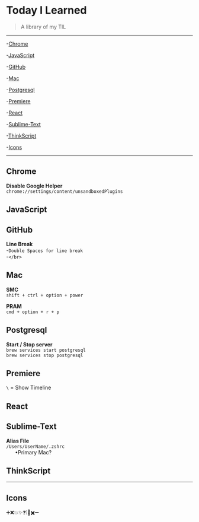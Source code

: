 # Today I Learned
> A library of my TIL

---


-[Chrome](#Chrome)

-[JavaScript](#JavaScript)

-[GitHub](#GitHub)

-[Mac](#Mac)

-[Postgresql](#Postgresql)

-[Premiere](#Premiere)

-[React](#React)

-[Sublime-Text](#Sublime-Text)

-[ThinkScript](#ThinkScript)

-[Icons](#Icons)



---

## Chrome
 __Disable Google Helper__  
 `chrome://settings/content/unsandboxedPlugins`


## JavaScript
 

## GitHub
__Line Break__  
-`Double Spaces for line break`  
-`</br>`

## Mac
__SMC__  
 `shift + ctrl + option + power`

__PRAM__  
 `cmd + option + r + p`


## Postgresql
__Start / Stop server__  
`brew services start postgresql`  
`brew services stop postgresql`



## Premiere
` \ ` = Show Timeline

## React


## Sublime-Text
 __Alias File__   
`/Users/UserName/.zshrc`  
 &nbsp;&nbsp;&nbsp;&nbsp;&nbsp;&nbsp;•Primary Mac?

## ThinkScript


---

## Icons
➕❌💥✨❓❕🚫✖️➖&nbsp;




